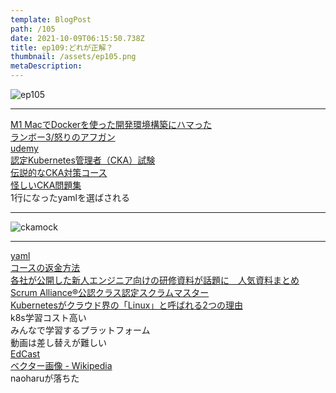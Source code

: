 ```yaml
---
template: BlogPost
path: /105
date: 2021-10-09T06:15:50.738Z
title: ep109:どれが正解？
thumbnail: /assets/ep105.png
metaDescription:
---
```

![ep105](/assets/ep105.png)



***

[M1 MacでDockerを使った開発環境構築にハマった](https://fixel.co.jp/blog/docker-m1mac/)  
[ランボー3/怒りのアフガン](https://ja.wikipedia.org/wiki/%E3%83%A9%E3%83%B3%E3%83%9C%E3%83%BC3/%E6%80%92%E3%82%8A%E3%81%AE%E3%82%A2%E3%83%95%E3%82%AC%E3%83%B3)  
[udemy](https://www.udemy.com/)  
[認定Kubernetes管理者（CKA）試験](https://training.linuxfoundation.org/ja/certification/certified-kubernetes-administrator-cka/)  
[伝説的なCKA対策コース](https://www.udemy.com/course/certified-kubernetes-administrator-with-practice-tests/)  
[怪しいCKA問題集](https://www.udemy.com/course/certified-kubernetes-administrator-cka-2020-mock-exams/)  
1行になったyamlを選ばされる  

***

![ckamock](/assets/ckamock.jpeg)

***

[yaml](https://ja.wikipedia.org/wiki/YAML)  
[コースの返金方法](https://support.udemy.com/hc/ja/articles/229604248-%E3%82%B3%E3%83%BC%E3%82%B9%E3%81%AE%E8%BF%94%E9%87%91%E6%96%B9%E6%B3%95)  
[各社が公開した新人エンジニア向けの研修資料が話題に　人気資料まとめ](https://www.itmedia.co.jp/news/articles/2107/30/news111.html)  
[Scrum Alliance®公認クラス認定スクラムマスター](https://www.abi-agile.com/%E8%AA%8D%E5%AE%9A%E3%82%B9%E3%82%AF%E3%83%A9%E3%83%A0%E3%83%9E%E3%82%B9%E3%82%BF%E3%83%BC/)    
[Kubernetesがクラウド界の「Linux」と呼ばれる2つの理由](https://atmarkit.itmedia.co.jp/ait/articles/1904/08/news014.html)  
k8s学習コスト高い  
みんなで学習するプラットフォーム  
動画は差し替えが難しい  
[EdCast](https://www.edcast.com/)  
[ベクター画像 - Wikipedia](https://ja.wikipedia.org/wiki/%E3%83%99%E3%82%AF%E3%82%BF%E3%83%BC%E7%94%BB%E5%83%8F)  
naoharuが落ちた  

